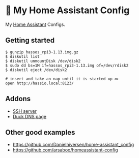 # 🏡 My Home Assistant Config

My [Home Assistant](https://www.home-assistant.io/) Configs.

## Getting started

```
$ gunzip hassos_rpi3-1.13.img.gz
$ diskutil list
$ diskutil unmountDisk /dev/disk2
$ sudo dd bs=1M if=hassos_rpi3-1.13.img of=/dev/rdisk2
$ diskutil eject /dev/disk2

# insert and take an nap until it is started up 💤
open http://hassio.local:8123/
```

## Addons

* [SSH server](https://www.home-assistant.io/addons/ssh/)
* [Duck DNS page](https://www.home-assistant.io/addons/duckdns/)

## Other good examples

- https://github.com/Danielhiversen/home-assistant_config
- https://github.com/arsaboo/homeassistant-config
